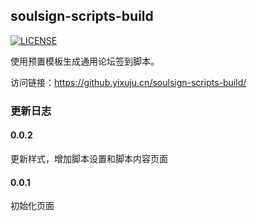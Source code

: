 ## soulsign-scripts-build

[![LICENSE](https://img.shields.io/github/license/yi-Xu-0100/soulsign-scripts-build)](https://github.com/yi-Xu-0100/soulsign-scripts-build/blob/master/LICENSE)

使用预置模板生成通用论坛签到脚本。

访问链接：<https://github.yixuju.cn/soulsign-scripts-build/>

### 更新日志

#### 0.0.2

更新样式，增加脚本设置和脚本内容页面

#### 0.0.1

初始化页面